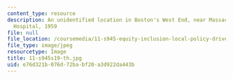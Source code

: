 ```yaml
---
content_type: resource
description: An unidentified location in Boston's West End, near Massachusetts General
  Hospital, 1959
file: null
file_location: /coursemedia/11-s945-equity-inclusion-local-policy-driven-strategies-for-economic-development-the-just-city-spring-2019/e76d321b076d72babf20a3d922da443b_11-s945s19-th.jpg
file_type: image/jpeg
resourcetype: Image
title: 11-s945s19-th.jpg
uid: e76d321b-076d-72ba-bf20-a3d922da443b
---
```

